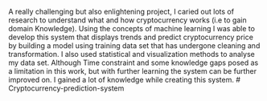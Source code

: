 A really challenging but also enlightening project, I caried out lots of 
research to understand what and how cryptocurrency works (i.e to gain domain 
Knowledge). Using the concepts of machine learning I was able to develop this 
system that displays trends and predict cryptocurrency price by building a model 
using training data set that has undergone cleaning and transformation. I also used 
statistical and visualization methods to analyse my data set. Although Time 
constraint and some knowledge gaps posed as a limitation in this work, but with 
further learning the system can be further improved on. I gained a lot of 
knowledge while creating this system. # Cryptocurrency-prediction-system
